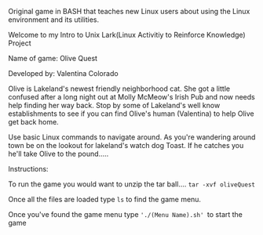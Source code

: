 Original game in BASH that teaches new Linux users about using the Linux environment and its utilities. 

Welcome to my Intro to Unix Lark(Linux Activitiy to Reinforce Knowledge) Project

Name of game: Olive Quest

Developed by: Valentina Colorado

Olive is Lakeland's newest friendly neighborhood cat. She got a little confused after a long night out at Molly McMeow's Irish Pub and now needs help finding her way back.
Stop by some of Lakeland's well know establishments to see if you can find Olive's human (Valentina) to help Olive get back home.

Use basic Linux commands to navigate around. As you're wandering around town be on the lookout for lakeland's watch dog Toast. If he catches you he'll take Olive to the pound.....



Instructions:

To run the game you would want to unzip the tar ball.... ```tar -xvf oliveQuest ```

Once all the files are loaded type ```ls``` to find the game menu.

Once you've found the game menu type ```'./(Menu Name).sh' ```to start the game


